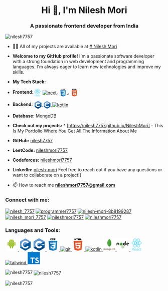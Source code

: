 <h1 align="center">Hi 👋, I'm Nilesh Mori</h1>
<h3 align="center">A passionate frontend developer from India</h3>

<p align="left"> <img src="https://komarev.com/ghpvc/?username=nilesh7757&label=Profile%20views&color=0e75b6&style=flat" alt="nilesh7757" /> </p>

- 👨‍💻 All of my projects are available at [# Nilesh Mori ](https://github.com/nilesh7757)
- **Welcome to my GitHub profile!** I'm a passionate software developer with a strong foundation in web development and programming languages. I'm always eager to learn new technologies and improve my skills.
- **My Tech Stack:**
- **Frontend:**[<img src="https://raw.githubusercontent.com/devicons/devicon/master/icons/react/react-original-wordmark.svg" align="center" alt="react" width="25" height="25"/>](https://react.dev/) [<img src="https://testrigor.com/wp-content/uploads/2023/04/nextjs-logo.png" align="center" alt="next" width="45" height="25"/>](https://nextjs.org/), [<img src="https://raw.githubusercontent.com/devicons/devicon/master/icons/css3/css3-original-wordmark.svg" align="center" alt="css3" width="25" height="25"/> ](https://developer.mozilla.org/en-US/docs/Web/CSS), [<img src="https://raw.githubusercontent.com/devicons/devicon/master/icons/html5/html5-original-wordmark.svg" align="center" alt="html5" width="25" height="25"/> ](https://developer.mozilla.org/en-US/docs/Web/HTML)
- **Backend:** [<img src="https://raw.githubusercontent.com/devicons/devicon/master/icons/cplusplus/cplusplus-original.svg" align="center" alt="cplusplus" width="25" height="25"/> </a> <a href="https://www.w3schools.com/css/" target="_blank" rel="noreferrer">](https://cplusplus.com/)  [<img src="https://raw.githubusercontent.com/devicons/devicon/master/icons/c/c-original.svg" align="center" alt="c" width="25" height="25"/> </a> <a href="https://www.w3schools.com/cpp/" target="_blank" rel="noreferrer">](https://en.wikipedia.org/wiki/C_(programming_language))  [ <img src="https://www.vectorlogo.zone/logos/kotlinlang/kotlinlang-icon.svg"  align ="center" alt="kotlin" width="25" height="20"/> </a> <a href="https://www.mongodb.com/" target="_blank" rel="noreferrer">](https://kotlinlang.org/)
- **Database:** MongoDB
- **Check out my projects:** * [https://nilesh7757.github.io/NileshMori] - This Is My Portfolio Where You Get All The Information About Me
- **GitHub:** [nilesh7757](https://github.com/nilesh7757)
- **LeetCode:** [nileshmori7757](https://leetcode.com/nileshmori7757/)
- **Codeforces:** [nileshmori7757](https://codeforces.com/profile/nileshmori7757)
- **LinkedIn:** [nilesh-mori](https://www.linkedin.com/in/nilesh-mori-7757n/)
  Feel free to reach out if you have any questions or want to collaborate on a project!]

- 📫 How to reach me **nileshmori7757@gmail.com**

<h3 align="left">Connect with me:</h3>
<p align="left">
<a href="https://dev.to/nilesh_7757" target="blank"><img align="center" src="https://raw.githubusercontent.com/rahuldkjain/github-profile-readme-generator/master/src/images/icons/Social/devto.svg" alt="nilesh_7757" height="30" width="40" /></a>
<a href="https://twitter.com/programmer7757" target="blank"><img align="center" src="https://raw.githubusercontent.com/rahuldkjain/github-profile-readme-generator/master/src/images/icons/Social/twitter.svg" alt="programmer7757" height="30" width="40" /></a>
<a href="https://linkedin.com/in/nilesh-mori-8b8199287" target="blank"><img align="center" src="https://raw.githubusercontent.com/rahuldkjain/github-profile-readme-generator/master/src/images/icons/Social/linked-in-alt.svg" alt="nilesh-mori-8b8199287" height="30" width="40" /></a>
<a href="https://instagram.com/nilesh_mori_7757" target="blank"><img align="center" src="https://raw.githubusercontent.com/rahuldkjain/github-profile-readme-generator/master/src/images/icons/Social/instagram.svg" alt="nilesh_mori_7757" height="30" width="40" /></a>
<a href="https://codeforces.com/profile/nileshmori7757" target="blank"><img align="center" src="https://raw.githubusercontent.com/rahuldkjain/github-profile-readme-generator/master/src/images/icons/Social/codeforces.svg" alt="nileshmori7757" height="30" width="40" /></a>
<a href="https://www.leetcode.com/nileshmori7757" target="blank"><img align="center" src="https://raw.githubusercontent.com/rahuldkjain/github-profile-readme-generator/master/src/images/icons/Social/leet-code.svg" alt="nileshmori7757" height="30" width="40" /></a>
</p>

<h3 align="left">Languages and Tools:</h3>
<p align="left"> <a href="https://developer.android.com" target="_blank" rel="noreferrer"> <img src="https://raw.githubusercontent.com/devicons/devicon/master/icons/android/android-original-wordmark.svg" alt="android" width="40" height="40"/> </a> <a href="https://www.cprogramming.com/" target="_blank" rel="noreferrer"> <img src="https://raw.githubusercontent.com/devicons/devicon/master/icons/c/c-original.svg" alt="c" width="40" height="40"/> </a> <a href="https://www.w3schools.com/cpp/" target="_blank" rel="noreferrer"> <img src="https://raw.githubusercontent.com/devicons/devicon/master/icons/cplusplus/cplusplus-original.svg" alt="cplusplus" width="40" height="40"/> </a> <a href="https://www.w3schools.com/css/" target="_blank" rel="noreferrer"> <img src="https://raw.githubusercontent.com/devicons/devicon/master/icons/css3/css3-original-wordmark.svg" alt="css3" width="40" height="40"/> </a> <a href="https://git-scm.com/" target="_blank" rel="noreferrer"> <img src="https://www.vectorlogo.zone/logos/git-scm/git-scm-icon.svg" alt="git" width="40" height="40"/> </a> <a href="https://www.w3.org/html/" target="_blank" rel="noreferrer"> <img src="https://raw.githubusercontent.com/devicons/devicon/master/icons/html5/html5-original-wordmark.svg" alt="html5" width="40" height="40"/> </a> <a href="https://kotlinlang.org" target="_blank" rel="noreferrer"> <img src="https://www.vectorlogo.zone/logos/kotlinlang/kotlinlang-icon.svg" alt="kotlin" width="40" height="40"/> </a> <a href="https://www.mongodb.com/" target="_blank" rel="noreferrer"> <img src="https://raw.githubusercontent.com/devicons/devicon/master/icons/mongodb/mongodb-original-wordmark.svg" alt="mongodb" width="40" height="40"/> </a> <a href="https://nodejs.org" target="_blank" rel="noreferrer"> <img src="https://raw.githubusercontent.com/devicons/devicon/master/icons/nodejs/nodejs-original-wordmark.svg" alt="nodejs" width="40" height="40"/> </a> <a href="https://reactjs.org/" target="_blank" rel="noreferrer"> <img src="https://raw.githubusercontent.com/devicons/devicon/master/icons/react/react-original-wordmark.svg" alt="react" width="40" height="40"/> </a> <a href="https://tailwindcss.com/" target="_blank" rel="noreferrer"> <img src="https://www.vectorlogo.zone/logos/tailwindcss/tailwindcss-icon.svg" alt="tailwind" width="40" height="40"/> </a> <a href="https://www.typescriptlang.org/" target="_blank" rel="noreferrer"> <img src="https://raw.githubusercontent.com/devicons/devicon/master/icons/typescript/typescript-original.svg" alt="typescript" width="40" height="40"/> </a> </p>

<p><img align="left" src="https://github-readme-stats.vercel.app/api/top-langs?username=nilesh7757&show_icons=true&locale=en&layout=compact" alt="nilesh7757" /></p>

<p>&nbsp;<img align="center" src="https://github-readme-stats.vercel.app/api?username=nilesh7757&show_icons=true&locale=en" alt="nilesh7757" /></p>

<p><img align="center" src="https://github-readme-streak-stats.herokuapp.com/?user=nilesh7757&" alt="nilesh7757" /></p>
